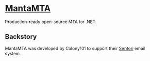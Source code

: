 # [MantaMTA](http://manta.io/)

Production-ready open-source MTA for .NET.

## Backstory

MantaMTA was developed by Colony101 to support their [Sentori](http://www.sentori.co.uk/) email system.
